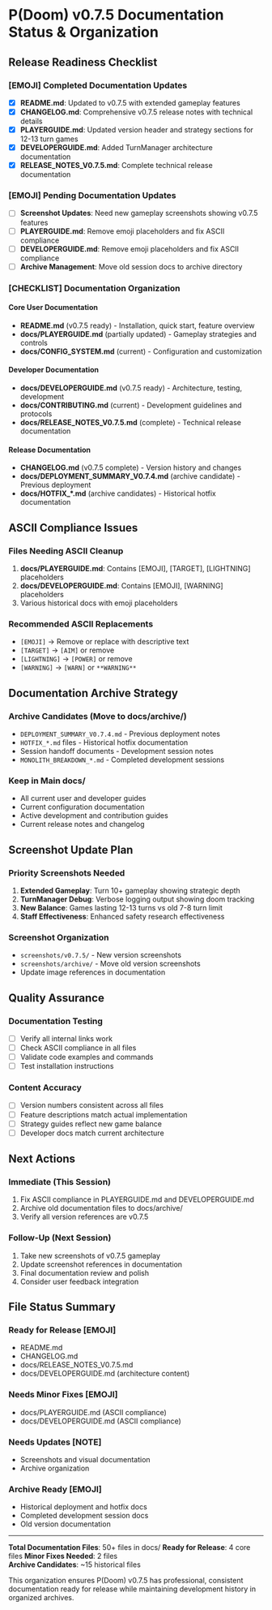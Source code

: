 # P(Doom) v0.7.5 Documentation Status & Organization

## Release Readiness Checklist

### [EMOJI] Completed Documentation Updates
- [x] **README.md**: Updated to v0.7.5 with extended gameplay features
- [x] **CHANGELOG.md**: Comprehensive v0.7.5 release notes with technical details
- [x] **PLAYERGUIDE.md**: Updated version header and strategy sections for 12-13 turn games
- [x] **DEVELOPERGUIDE.md**: Added TurnManager architecture documentation
- [x] **RELEASE_NOTES_V0.7.5.md**: Complete technical release documentation

### [EMOJI] Pending Documentation Updates
- [ ] **Screenshot Updates**: Need new gameplay screenshots showing v0.7.5 features
- [ ] **PLAYERGUIDE.md**: Remove emoji placeholders and fix ASCII compliance
- [ ] **DEVELOPERGUIDE.md**: Remove emoji placeholders and fix ASCII compliance
- [ ] **Archive Management**: Move old session docs to archive directory

### [CHECKLIST] Documentation Organization

#### Core User Documentation
- **README.md** (v0.7.5 ready) - Installation, quick start, feature overview
- **docs/PLAYERGUIDE.md** (partially updated) - Gameplay strategies and controls
- **docs/CONFIG_SYSTEM.md** (current) - Configuration and customization

#### Developer Documentation  
- **docs/DEVELOPERGUIDE.md** (v0.7.5 ready) - Architecture, testing, development
- **docs/CONTRIBUTING.md** (current) - Development guidelines and protocols
- **docs/RELEASE_NOTES_V0.7.5.md** (complete) - Technical release documentation

#### Release Documentation
- **CHANGELOG.md** (v0.7.5 complete) - Version history and changes
- **docs/DEPLOYMENT_SUMMARY_V0.7.4.md** (archive candidate) - Previous deployment
- **docs/HOTFIX_*.md** (archive candidates) - Historical hotfix documentation

## ASCII Compliance Issues

### Files Needing ASCII Cleanup
1. **docs/PLAYERGUIDE.md**: Contains [EMOJI], [TARGET], [LIGHTNING] placeholders
2. **docs/DEVELOPERGUIDE.md**: Contains [EMOJI], [WARNING] placeholders  
3. Various historical docs with emoji placeholders

### Recommended ASCII Replacements
- `[EMOJI]` -> Remove or replace with descriptive text
- `[TARGET]` -> `[AIM]` or remove
- `[LIGHTNING]` -> `[POWER]` or remove
- `[WARNING]` -> `[WARN]` or `**WARNING**`

## Documentation Archive Strategy

### Archive Candidates (Move to docs/archive/)
- `DEPLOYMENT_SUMMARY_V0.7.4.md` - Previous deployment notes
- `HOTFIX_*.md` files - Historical hotfix documentation
- Session handoff documents - Development session notes
- `MONOLITH_BREAKDOWN_*.md` - Completed development sessions

### Keep in Main docs/
- All current user and developer guides
- Current configuration documentation
- Active development and contribution guides
- Current release notes and changelog

## Screenshot Update Plan

### Priority Screenshots Needed
1. **Extended Gameplay**: Turn 10+ gameplay showing strategic depth
2. **TurnManager Debug**: Verbose logging output showing doom tracking
3. **New Balance**: Games lasting 12-13 turns vs old 7-8 turn limit
4. **Staff Effectiveness**: Enhanced safety research effectiveness

### Screenshot Organization
- `screenshots/v0.7.5/` - New version screenshots
- `screenshots/archive/` - Move old version screenshots
- Update image references in documentation

## Quality Assurance

### Documentation Testing
- [ ] Verify all internal links work
- [ ] Check ASCII compliance in all files
- [ ] Validate code examples and commands
- [ ] Test installation instructions

### Content Accuracy
- [ ] Version numbers consistent across all files
- [ ] Feature descriptions match actual implementation
- [ ] Strategy guides reflect new game balance
- [ ] Developer docs match current architecture

## Next Actions

### Immediate (This Session)
1. Fix ASCII compliance in PLAYERGUIDE.md and DEVELOPERGUIDE.md
2. Archive old documentation files to docs/archive/
3. Verify all version references are v0.7.5

### Follow-Up (Next Session)
1. Take new screenshots of v0.7.5 gameplay
2. Update screenshot references in documentation
3. Final documentation review and polish
4. Consider user feedback integration

## File Status Summary

### Ready for Release [EMOJI]
- README.md
- CHANGELOG.md  
- docs/RELEASE_NOTES_V0.7.5.md
- docs/DEVELOPERGUIDE.md (architecture content)

### Needs Minor Fixes [EMOJI]
- docs/PLAYERGUIDE.md (ASCII compliance)
- docs/DEVELOPERGUIDE.md (ASCII compliance)

### Needs Updates [NOTE]
- Screenshots and visual documentation
- Archive organization

### Archive Ready [EMOJI]
- Historical deployment and hotfix docs
- Completed development session docs
- Old version documentation

---

**Total Documentation Files**: 50+ files in docs/
**Ready for Release**: 4 core files
**Minor Fixes Needed**: 2 files  
**Archive Candidates**: ~15 historical files

This organization ensures P(Doom) v0.7.5 has professional, consistent documentation ready for release while maintaining development history in organized archives.
